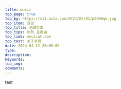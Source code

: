 ```yaml
---
title: music
top_page: true
top_bg: https://s11.ax1x.com/2023/05/02/p9GRHqe.jpg
top_item: 测试
top_title: 测试页面
top_tips: 热烈 且自由
top_link: meuicat.com
top_text: 关于本页
date: 2024-04-12 20:05:02
type:
description:
keywords:
top_img:
comments:
---
```

test
